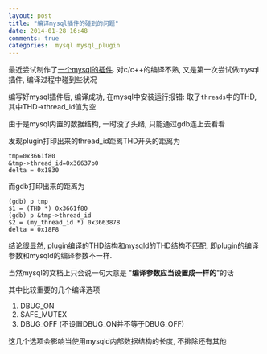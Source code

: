 ```yaml
---
layout: post
title: "编译mysql插件的碰到的问题"
date: 2014-01-28 16:48
comments: true
categories:  mysql mysql_plugin
---
```


最近尝试制作了[一个mysql的插件](https://github.com/ikarishinjieva/mysql_plugin-binlog_dump_list). 对c/c++的编译不熟, 又是第一次尝试做mysql插件, 编译过程中碰到些状况

编写好mysql插件后, 编译成功, 在mysql中安装运行报错: 取了`threads`中的THD, 其中THD->thread_id值为空

由于是mysql内置的数据结构, 一时没了头绪, 只能通过gdb连上去看看

发现plugin打印出来的thread_id距离THD开头的距离为

    tmp=0x3661f80
    &tmp->thread_id=0x36637b0
    delta = 0x1830
    
而gdb打印出来的距离为
    
    (gdb) p tmp
    $1 = (THD *) 0x3661f80
    (gdb) p &tmp->thread_id
    $2 = (my_thread_id *) 0x3663878
    delta = 0x18F8
    
结论很显然, plugin编译的THD结构和mysqld的THD结构不匹配, 即plugin的编译参数和mysqld的编译参数不一样.

当然mysql的文档上只会说一句大意是 "**编译参数应当设置成一样的**"的话

其中比较重要的几个编译选项

1. DBUG_ON
2. SAFE_MUTEX
3. DBUG_OFF (不设置DBUG_ON并不等于DBUG_OFF)

这几个选项会影响当使用mysqld内部数据结构的长度, 不排除还有其他